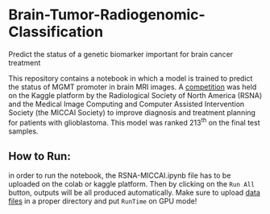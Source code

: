 # Brain-Tumor-Radiogenomic-Classification
Predict the status of a genetic biomarker important for brain cancer treatment

This repository contains a notebook in which a model is trained to predict the status of MGMT promoter in brain MRI images. A [competition](https://www.kaggle.com/competitions/rsna-miccai-brain-tumor-radiogenomic-classification) was held on the Kaggle platform by the Radiological Society of North America (RSNA) and the Medical Image Computing and Computer Assisted Intervention Society (the MICCAI Society) to improve diagnosis and treatment planning for patients with glioblastoma. This model was ranked 213<sup>th</sup> on the final test samples.

## How to Run:
in order to run the notebook, the RSNA-MICCAI.ipynb file has to be uploaded on the colab or kaggle platform. Then by clicking on the `Run All` button, outputs will be all produced automatically. Make sure to upload [data files](https://www.kaggle.com/competitions/rsna-miccai-brain-tumor-radiogenomic-classification/data) in a proper directory and put `RunTime` on GPU mode! 
